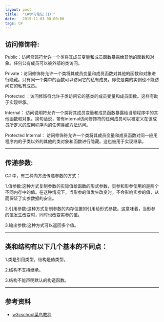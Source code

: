 ```yaml
---
layout: post
title:  "C#学习笔记（1）"
date:   2015-11-03 00:00:00
tags: C#
---
```


## 访问修饰符: 

Public：访问修饰符允许一个类将其成员变量和成员函数暴露给其他的函数和对象。任何公有成员可以被外部的类访问。  

Private：访问修饰符允许一个类将其成员变量和成员函数对其他的函数和对象进行隐藏。只有同一个类中的函数可以访问它的私有成员。即使是类的实例也不能访问它的私有成员。  

Protected ：访问修饰符允许子类访问它的基类的成员变量和成员函数。这样有助于实现继承。  

Internal：
访问说明符允许一个类将其成员变量和成员函数暴露给当前程序中的其他函数和对象。换句话说，带有internal访问修饰符的任何成员可以被定义在该成员所定义的应用程序内的任何类或方法访问。  

Protected Internal： 访问修饰符允许一个类将其成员变量和成员函数对同一应用程序内的子类以外的其他的类对象和函数进行隐藏。这也被用于实现继承。  



---

## 传递参数:
C# 中，有三种向方法传递参数的方式：
 
1.值参数:这种方式复制参数的实际值给函数的形式参数，实参和形参使用的是两个不同内存中的值。在这种情况下，当形参的值发生改变时，不会影响实参的值，从而保证了实参数据的安全。  

2.引用参数:这种方式复制参数的内存位置的引用给形式参数。这意味着，当形参的值发生改变时，同时也改变实参的值。  

3.输出参数:这种方式可以返回多个值。  


---

## 类和结构有以下几个基本的不同点：

1.类是引用类型，结构是值类型。  

2.结构不支持继承。  

3.结构不能声明默认的构造函数。  


---

## 参考资料

* [w3cschool菜鸟教程](http://www.runoob.com/)
